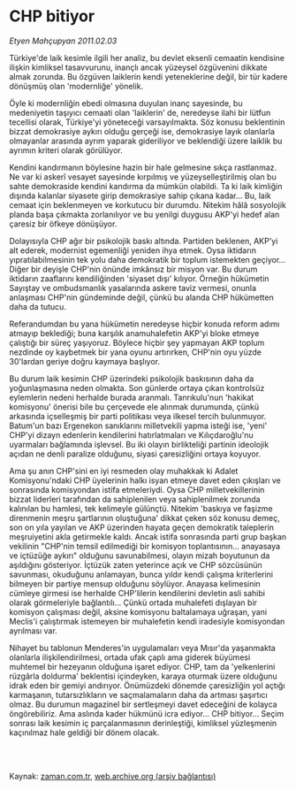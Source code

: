 # CHP bitiyor

*Etyen Mahçupyan 2011.02.03*

<td class="columnist-detail">
<p>Türkiye'de laik kesimle ilgili her analiz, bu devlet eksenli cemaatin kendisine ilişkin kimliksel tasavvurunu, inançlı ancak yüzeysel özgüvenini dikkate almak zorunda. Bu özgüven laiklerin kendi yeteneklerine değil, bir tür kadere dönüşmüş olan 'modernliğe' yönelik.</p>
<p>
<div id="haberMetinDiv">
<p>Öyle ki modernliğin ebedi olmasına duyulan inanç sayesinde, bu medeniyetin taşıyıcı cemaati olan 'laiklerin' de, neredeyse ilahi bir lütfun tecellisi olarak, Türkiye'yi yöneteceği varsayılmakta. Söz konusu beklentinin bizzat demokrasiye aykırı olduğu gerçeği ise, demokrasiye layık olanlarla olmayanlar arasında ayrım yaparak gideriliyor ve beklendiği üzere laiklik bu ayrımın kriteri olarak görülüyor.
<p>Kendini kandırmanın böylesine hazin bir hale gelmesine sıkça rastlanmaz. Ne var ki askerî vesayet sayesinde kırpılmış ve yüzeyselleştirilmiş olan bu sahte demokraside kendini kandırma da mümkün olabildi. Ta ki laik kimliğin dışında kalanlar siyasete girip demokrasiye sahip çıkana kadar... Bu, laik cemaat için beklenmeyen ve korkutucu bir durumdu. Nitekim hâlâ sosyolojik planda başa çıkmakta zorlanılıyor ve bu yenilgi duygusu AKP'yi hedef alan çaresiz bir öfkeye dönüşüyor.
<p>Dolayısıyla CHP ağır bir psikolojik baskı altında. Partiden beklenen, AKP'yi alt ederek, modernist egemenliği yeniden ihya etmek. Oysa iktidarın yıpratılabilmesinin tek yolu daha demokratik bir toplum istemekten geçiyor... Diğer bir deyişle CHP'nin önünde imkânsız bir misyon var. Bu durum iktidarın zaaflarını kendiliğinden 'siyaset dışı' kılıyor. Örneğin hükümetin Sayıştay ve ombudsmanlık yasalarında askere taviz vermesi, onunla anlaşması CHP'nin gündeminde değil, çünkü bu alanda CHP hükümetten daha da tutucu.
<p>Referandumdan bu yana hükümetin neredeyse hiçbir konuda reform adımı atmayıp beklediği; buna karşılık anamuhalefetin AKP'yi bloke etmeye çalıştığı bir süreç yaşıyoruz. Böylece hiçbir şey yapmayan AKP toplum nezdinde oy kaybetmek bir yana oyunu artırırken, CHP'nin oyu yüzde 30'lardan geriye doğru kaymaya başlıyor.
<p>Bu durum laik kesimin CHP üzerindeki psikolojik baskısının daha da yoğunlaşmasına neden olmakta. Son günlerde ortaya çıkan kontrolsüz eylemlerin nedeni herhalde burada aranmalı. Tanrıkulu'nun 'hakikat komisyonu' önerisi bile bu çerçevede ele alınmak durumunda, çünkü arkasında içselleşmiş bir parti politikası veya ilkesel tercih bulunmuyor. Batum'un bazı Ergenekon sanıklarını milletvekili yapma isteği ise, 'yeni' CHP'yi dizayn edenlerin kendilerini hatırlatmaları ve Kılıçdaroğlu'nu uyarmaları bağlamında işlevsel. Bu iki olayın birlikteliği partinin ideolojik açıdan ne denli paralize olduğunu, siyasi çaresizliğini ortaya koyuyor.
<p>Ama şu anın CHP'sini en iyi resmeden olay muhakkak ki Adalet Komisyonu'ndaki CHP üyelerinin halkı isyan etmeye davet eden çıkışları ve sonrasında komisyondan istifa etmeleriydi. Oysa CHP milletvekillerinin bizzat liderleri tarafından da sahiplenilen veya sahiplenilmek zorunda kalınılan bu hamlesi, tek kelimeyle gülünçtü. Nitekim 'baskıya ve faşizme direnmenin meşru şartlarının oluştuğuna' dikkat çeken söz konusu demeç, son on yıla yayılan ve AKP üzerinden hayata geçen demokratik taleplerin meşruiyetini akla getirmekle kaldı. Ancak istifa sonrasında parti grup başkan vekilinin "CHP'nin temsil edilmediği bir komisyon toplantısının... anayasaya ve içtüzüğe aykırı" olduğunu savunabilmesi, olayın mizah boyutunun da aşıldığını gösteriyor. İçtüzük zaten yeterince açık ve CHP sözcüsünün savunması, okuduğunu anlamayan, bunca yıldır kendi çalışma kriterlerini bilmeyen bir partiye mensup olduğunu söylüyor. Anayasa kelimesinin cümleye girmesi ise herhalde CHP'lilerin kendilerini devletin asli sahibi olarak görmeleriyle bağlantılı... Çünkü ortada muhalefeti dışlayan bir komisyon çalışması değil, aksine komisyonu baltalamaya uğraşan, yani Meclis'i çalıştırmak istemeyen bir muhalefetin kendi iradesiyle komisyondan ayrılması var. 
<p>Nihayet bu tablonun Menderes'in uygulamaları veya Mısır'da yaşanmakta olanlarla ilişkilendirilmesi, ortada ufak çaplı ama giderek büyümesi muhtemel bir hezeyanın olduğuna işaret ediyor. CHP, tam da 'yelkenlerini rüzgârla doldurma' beklentisi içindeyken, karaya oturmak üzere olduğunu idrak eden bir gemiyi andırıyor. Önümüzdeki dönemde çaresizliğin yol açtığı karmaşanın, tutarsızlıkların ve saçmalamaların daha da artması şaşırtıcı olmaz. Bu durumun magazinel bir sertleşmeyi davet edeceğini de kolayca öngörebiliriz. Ama aslında kader hükmünü icra ediyor... CHP bitiyor... Seçim sonrası laik kesimin iç parçalanmasının derinleştiği, kimliksel yüzleşmenin kaçınılmaz hale geldiği bir dönem olacak. </p></p></p></p></p></p></p></div>
</p>


<p><br>
		 </br></p></td>

Kaynak: [zaman.com.tr](http://zaman.com.tr/yazar.do?yazino=1088248), [web.archive.org (arşiv bağlantısı)](http://web.archive.org/web/20120126030228/http://www.zaman.com.tr/yazar.do?yazino=1088248)
